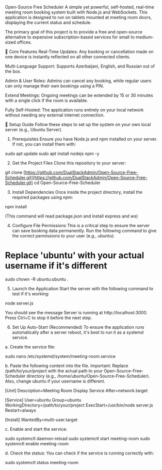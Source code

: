 Open-Source Free Scheduler
A simple yet powerful, self-hosted, real-time meeting room booking system built with Node.js and WebSockets. This application is designed to run on tablets mounted at meeting room doors, displaying the current status and schedule.

The primary goal of this project is to provide a free and open-source alternative to expensive subscription-based services for small to medium-sized offices.

🚀 Core Features
Real-Time Updates: Any booking or cancellation made on one device is instantly reflected on all other connected clients.

Multi-Language Support: Supports Azerbaijani, English, and Russian out of the box.

Admin & User Roles: Admins can cancel any booking, while regular users can only manage their own bookings using a PIN.

Extend Meetings: Ongoing meetings can be extended by 15 or 30 minutes with a single click if the room is available.

Fully Self-Hosted: The application runs entirely on your local network without needing any external internet connection.

🔧 Setup Guide
Follow these steps to set up the system on your own local server (e.g., Ubuntu Server).

1. Prerequisites
Ensure you have Node.js and npm installed on your server. If not, you can install them with:

sudo apt update
sudo apt install nodejs npm -y

2. Get the Project Files
Clone this repository to your server:

git clone [https://github.com/DualStackAdmin/Open-Source-Free-Scheduler.git](https://github.com/DualStackAdmin/Open-Source-Free-Scheduler.git)
cd Open-Source-Free-Scheduler

3. Install Dependencies
Once inside the project directory, install the required packages using npm:

npm install

(This command will read package.json and install express and ws)

4. Configure File Permissions
This is a critical step to ensure the server can save booking data permanently. Run the following command to give the correct permissions to your user (e.g., ubuntu):

# Replace 'ubuntu' with your actual username if it's different
sudo chown -R ubuntu:ubuntu .

5. Launch the Application
Start the server with the following command to test if it's working:

node server.js

You should see the message Server is running at http://localhost:3000. Press Ctrl+C to stop it before the next step.

6. Set Up Auto-Start (Recommended)
To ensure the application runs automatically after a server reboot, it's best to run it as a systemd service.

a. Create the service file:

sudo nano /etc/systemd/system/meeting-room.service

b. Paste the following content into the file. Important: Replace /path/to/your/project with the actual path to your Open-Source-Free-Scheduler directory (e.g., /home/ubuntu/Open-Source-Free-Scheduler). Also, change ubuntu if your username is different.

[Unit]
Description=Meeting Room Display Service
After=network.target

[Service]
User=ubuntu
Group=ubuntu
WorkingDirectory=/path/to/your/project
ExecStart=/usr/bin/node server.js
Restart=always

[Install]
WantedBy=multi-user.target

c. Enable and start the service:

sudo systemctl daemon-reload
sudo systemctl start meeting-room
sudo systemctl enable meeting-room

d. Check the status: You can check if the service is running correctly with:

sudo systemctl status meeting-room
